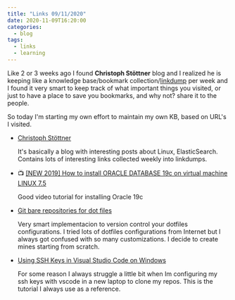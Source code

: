 ```yaml
---
title: "Links 09/11/2020"
date: 2020-11-09T16:20:00
categories:
  - blog
tags:
  - links
  - learning
---
```


Like 2 or 3 weeks ago I found **Christoph Stöttner** blog and I realized he is keeping like a knowledge base/bookmark collection/[linkdump](https://stoeps.de/tags/linkdump/) per week and I found it very smart to keep track of what important things you visited, or just to have a place to save you bookmarks, and why not? share it to the people.

So today I'm starting my own effort to maintain my own KB, based on URL's I visited.

* [Christoph Stöttner](https://stoeps.de)

  It's basically a blog with interesting posts about Linux, ElasticSearch. Contains lots of interesting links collected weekly into linkdumps.

* 📺 [[NEW 2019] How to install ORACLE DATABASE 19c on virtual machine LINUX 7.5](https://www.youtube.com/watch?v=n5SfzJeqMuk)

  Good video tutorial for installing Oracle 19c

* [Git bare repositories for dot files](https://news.ycombinator.com/item?id=11070797)

  Very smart implementacion to version control your dotfiles configurations. I tried lots of dotfiles configurations from Internet but I always got confused with so many customizations. I decide to create mines starting from scratch.

* [Using SSH Keys in Visual Studio Code on Windows](https://www.cgranade.com/blog/2016/06/06/ssh-keys-in-vscode.html)

  For some reason I always struggle a little bit when Im configuring my ssh keys with vscode in a new laptop to clone my repos. This is the tutorial I always use as a reference.

